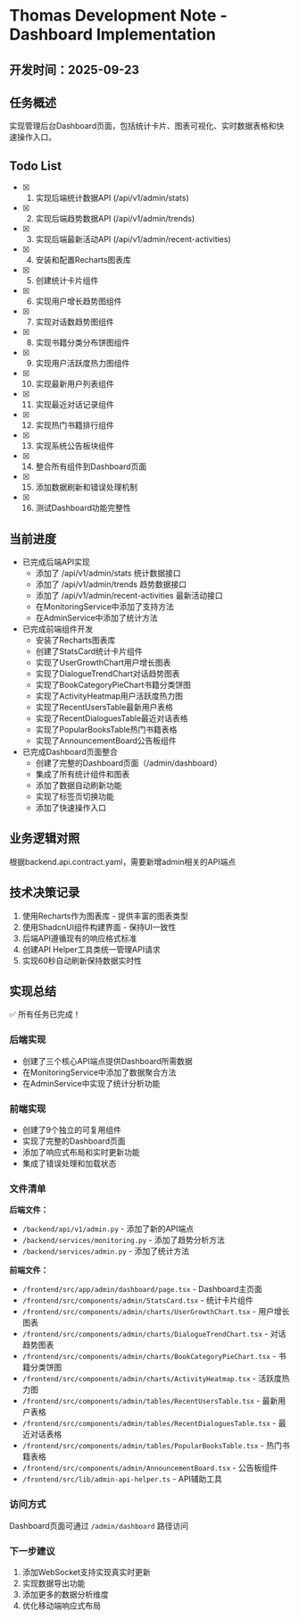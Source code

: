 # Thomas Development Note - Dashboard Implementation
## 开发时间：2025-09-23

## 任务概述
实现管理后台Dashboard页面，包括统计卡片、图表可视化、实时数据表格和快速操作入口。

## Todo List
- [x] 1. 实现后端统计数据API (/api/v1/admin/stats)
- [x] 2. 实现后端趋势数据API (/api/v1/admin/trends)
- [x] 3. 实现后端最新活动API (/api/v1/admin/recent-activities)
- [x] 4. 安装和配置Recharts图表库
- [x] 5. 创建统计卡片组件
- [x] 6. 实现用户增长趋势图组件
- [x] 7. 实现对话数趋势图组件
- [x] 8. 实现书籍分类分布饼图组件
- [x] 9. 实现用户活跃度热力图组件
- [x] 10. 实现最新用户列表组件
- [x] 11. 实现最近对话记录组件
- [x] 12. 实现热门书籍排行组件
- [x] 13. 实现系统公告板块组件
- [x] 14. 整合所有组件到Dashboard页面
- [x] 15. 添加数据刷新和错误处理机制
- [x] 16. 测试Dashboard功能完整性

## 当前进度
- 已完成后端API实现
  - 添加了 /api/v1/admin/stats 统计数据接口
  - 添加了 /api/v1/admin/trends 趋势数据接口
  - 添加了 /api/v1/admin/recent-activities 最新活动接口
  - 在MonitoringService中添加了支持方法
  - 在AdminService中添加了统计方法
- 已完成前端组件开发
  - 安装了Recharts图表库
  - 创建了StatsCard统计卡片组件
  - 实现了UserGrowthChart用户增长图表
  - 实现了DialogueTrendChart对话趋势图表
  - 实现了BookCategoryPieChart书籍分类饼图
  - 实现了ActivityHeatmap用户活跃度热力图
  - 实现了RecentUsersTable最新用户表格
  - 实现了RecentDialoguesTable最近对话表格
  - 实现了PopularBooksTable热门书籍表格
  - 实现了AnnouncementBoard公告板组件
- 已完成Dashboard页面整合
  - 创建了完整的Dashboard页面（/admin/dashboard）
  - 集成了所有统计组件和图表
  - 添加了数据自动刷新功能
  - 实现了标签页切换功能
  - 添加了快速操作入口

## 业务逻辑对照
根据backend.api.contract.yaml，需要新增admin相关的API端点

## 技术决策记录
1. 使用Recharts作为图表库 - 提供丰富的图表类型
2. 使用ShadcnUI组件构建界面 - 保持UI一致性
3. 后端API遵循现有的响应格式标准
4. 创建API Helper工具类统一管理API请求
5. 实现60秒自动刷新保持数据实时性

## 实现总结
✅ 所有任务已完成！

### 后端实现
- 创建了三个核心API端点提供Dashboard所需数据
- 在MonitoringService中添加了数据聚合方法
- 在AdminService中实现了统计分析功能

### 前端实现
- 创建了9个独立的可复用组件
- 实现了完整的Dashboard页面
- 添加了响应式布局和实时更新功能
- 集成了错误处理和加载状态

### 文件清单
**后端文件：**
- `/backend/api/v1/admin.py` - 添加了新的API端点
- `/backend/services/monitoring.py` - 添加了趋势分析方法
- `/backend/services/admin.py` - 添加了统计方法

**前端文件：**
- `/frontend/src/app/admin/dashboard/page.tsx` - Dashboard主页面
- `/frontend/src/components/admin/StatsCard.tsx` - 统计卡片组件
- `/frontend/src/components/admin/charts/UserGrowthChart.tsx` - 用户增长图表
- `/frontend/src/components/admin/charts/DialogueTrendChart.tsx` - 对话趋势图表
- `/frontend/src/components/admin/charts/BookCategoryPieChart.tsx` - 书籍分类饼图
- `/frontend/src/components/admin/charts/ActivityHeatmap.tsx` - 活跃度热力图
- `/frontend/src/components/admin/tables/RecentUsersTable.tsx` - 最新用户表格
- `/frontend/src/components/admin/tables/RecentDialoguesTable.tsx` - 最近对话表格
- `/frontend/src/components/admin/tables/PopularBooksTable.tsx` - 热门书籍表格
- `/frontend/src/components/admin/AnnouncementBoard.tsx` - 公告板组件
- `/frontend/src/lib/admin-api-helper.ts` - API辅助工具

### 访问方式
Dashboard页面可通过 `/admin/dashboard` 路径访问

### 下一步建议
1. 添加WebSocket支持实现真实时更新
2. 实现数据导出功能
3. 添加更多的数据分析维度
4. 优化移动端响应式布局